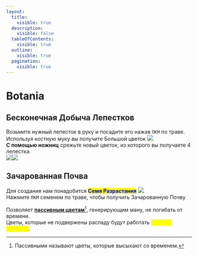 ```yaml
---
layout:
  title:
    visible: true
  description:
    visible: false
  tableOfContents:
    visible: true
  outline:
    visible: true
  pagination:
    visible: true
---
```


# Botania

## Бесконечная Добыча Лепестков

Возьмите нужный лепесток в руку и посадите его нажав `ПКМ` по траве.\
Используя костную муку вы получите Большой цветок ![](https://cdn.discordapp.com/attachments/1125896171848732772/1126534006687674458/petal.gif)\
**С помощью ножниц** срежьте новый цветок, из которого вы получаете 4 лепестка.\
![](https://media.discordapp.net/attachments/1125896171848732772/1126535487419596860/-1.png)![](https://media.discordapp.net/attachments/1125896171848732772/1126535799643578368/Screenshot\_1.png)

## Зачарованная Почва <img src="https://ftbwiki.org/images/thumb/5/52/Block_Enchanted_Soil.png/128px-Block_Enchanted_Soil.png" alt="" data-size="line">

Для создания нам понадобится <mark style="color:blue;">**Семя Разрастания**</mark> ![](https://ftbwiki.org/images/1/18/Grid\_Overgrowth\_Seed.gif)\
Нажмите `ПКМ` семенем по траве, чтобы получить Зачарованную Почву

Позволяет [**пассивным цветам**](#user-content-fn-1)[^1], генерирующим ману, не погибать от времени.\
Цветы, которые не подвержены распаду будут работать <mark style="color:yellow;">**в 2 раза быстрее**</mark>.

[^1]: Пассивными называют цветы, которые высыхают со временем.
